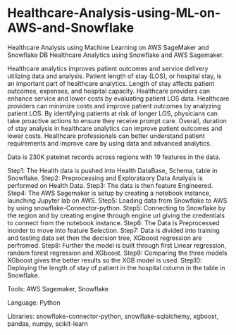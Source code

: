 # Healthcare-Analysis-using-ML-on-AWS-and-Snowflake
Healthcare Analysis using Machine Learning on AWS SageMaker and Snowflake DB
Healthcare Analytics using Snowflake and AWS Sagemaker.

Healthcare analytics improves patient outcomes and service delivery utilizing data and analysis. Patient length of stay (LOS), or hospital stay, is an important part of healthcare analytics.
Length of stay affects patient outcomes, expenses, and hospital capacity. Healthcare providers can enhance service and lower costs by evaluating patient LOS data.
Healthcare providers can minimize costs and improve patient outcomes by analyzing patient LOS. By identifying patients at risk of longer LOS, physicians can take proactive actions to ensure they receive prompt care.
Overall, duration of stay analysis in healthcare analytics can improve patient outcomes and lower costs. Healthcare professionals can better understand patient requirements and improve care by using data and advanced analytics.

Data is 230K pateinet records across regions with 19 features in the data.

Step1: The Health data is pushed into Health DataBase, Schema, table in Snowflake.
Step2: Preprocessing and Explorataory Data Analysis is performed on Health Data.
Step3: The data is then feature Engineered.
Step4: The AWS Sagemaker is setup by creating a notebook instance, launching Jupyter lab on AWS.
Step5: Loading data from Snowflake to AWS by using snowflake-Connector-python.
Step5: Connecting to Snowflake by the region and by creating engine through engine url giving the credentials to connect from the notebook instance.
Step6: The Data is Preprocessed inorder to move into feature Selection.
Step7: Data is divided into training and testing data set then the decision tree, XGboost regression are perfromed.
Step8: Further the model is built through first Linear regression, random forest regression and XGboost. 
Step9: Comparing the three models XGboost gives the better results so the XGB model is used.
Step10: Deploying the length of stay of patient in the hospital column in the table in Snowflake.

Tools: AWS Sagemaker, Snowflake

Language: Python

Libraries: snowflake-connector-python, snowflake-sqlalchemy, xgboost, pandas, numpy, scikit-learn

